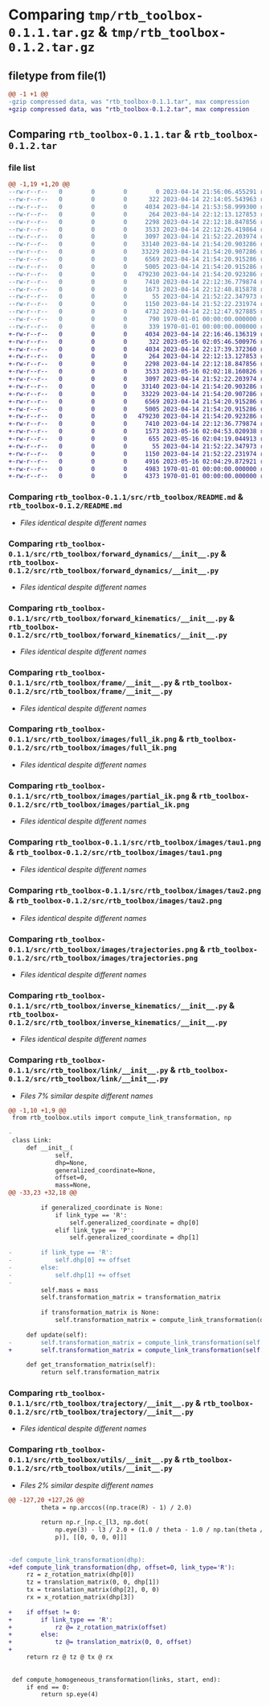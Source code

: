 # Comparing `tmp/rtb_toolbox-0.1.1.tar.gz` & `tmp/rtb_toolbox-0.1.2.tar.gz`

## filetype from file(1)

```diff
@@ -1 +1 @@
-gzip compressed data, was "rtb_toolbox-0.1.1.tar", max compression
+gzip compressed data, was "rtb_toolbox-0.1.2.tar", max compression
```

## Comparing `rtb_toolbox-0.1.1.tar` & `rtb_toolbox-0.1.2.tar`

### file list

```diff
@@ -1,19 +1,20 @@
--rw-r--r--   0        0        0        0 2023-04-14 21:56:06.455291 rtb_toolbox-0.1.1/README.md
--rw-r--r--   0        0        0      322 2023-04-14 22:14:05.543963 rtb_toolbox-0.1.1/pyproject.toml
--rw-r--r--   0        0        0     4034 2023-04-14 21:53:58.999300 rtb_toolbox-0.1.1/src/rtb_toolbox/README.md
--rw-r--r--   0        0        0      264 2023-04-14 22:12:13.127853 rtb_toolbox-0.1.1/src/rtb_toolbox/__init__.py
--rw-r--r--   0        0        0     2298 2023-04-14 22:12:18.847856 rtb_toolbox-0.1.1/src/rtb_toolbox/forward_dynamics/__init__.py
--rw-r--r--   0        0        0     3533 2023-04-14 22:12:26.419864 rtb_toolbox-0.1.1/src/rtb_toolbox/forward_kinematics/__init__.py
--rw-r--r--   0        0        0     3097 2023-04-14 21:52:22.203974 rtb_toolbox-0.1.1/src/rtb_toolbox/frame/__init__.py
--rw-r--r--   0        0        0    33140 2023-04-14 21:54:20.903286 rtb_toolbox-0.1.1/src/rtb_toolbox/images/full_ik.png
--rw-r--r--   0        0        0    33229 2023-04-14 21:54:20.907286 rtb_toolbox-0.1.1/src/rtb_toolbox/images/partial_ik.png
--rw-r--r--   0        0        0     6569 2023-04-14 21:54:20.915286 rtb_toolbox-0.1.1/src/rtb_toolbox/images/tau1.png
--rw-r--r--   0        0        0     5005 2023-04-14 21:54:20.915286 rtb_toolbox-0.1.1/src/rtb_toolbox/images/tau2.png
--rw-r--r--   0        0        0   479230 2023-04-14 21:54:20.923286 rtb_toolbox-0.1.1/src/rtb_toolbox/images/trajectories.png
--rw-r--r--   0        0        0     7410 2023-04-14 22:12:36.779874 rtb_toolbox-0.1.1/src/rtb_toolbox/inverse_kinematics/__init__.py
--rw-r--r--   0        0        0     1673 2023-04-14 22:12:40.815878 rtb_toolbox-0.1.1/src/rtb_toolbox/link/__init__.py
--rw-r--r--   0        0        0       55 2023-04-14 21:52:22.347973 rtb_toolbox-0.1.1/src/rtb_toolbox/symbols.py
--rw-r--r--   0        0        0     1150 2023-04-14 21:52:22.231974 rtb_toolbox-0.1.1/src/rtb_toolbox/trajectory/__init__.py
--rw-r--r--   0        0        0     4732 2023-04-14 22:12:47.927885 rtb_toolbox-0.1.1/src/rtb_toolbox/utils/__init__.py
--rw-r--r--   0        0        0      790 1970-01-01 00:00:00.000000 rtb_toolbox-0.1.1/setup.py
--rw-r--r--   0        0        0      339 1970-01-01 00:00:00.000000 rtb_toolbox-0.1.1/PKG-INFO
+-rw-r--r--   0        0        0     4034 2023-04-14 22:16:46.136319 rtb_toolbox-0.1.2/README.md
+-rw-r--r--   0        0        0      322 2023-05-16 02:05:46.500976 rtb_toolbox-0.1.2/pyproject.toml
+-rw-r--r--   0        0        0     4034 2023-04-14 22:17:39.372360 rtb_toolbox-0.1.2/src/rtb_toolbox/README.md
+-rw-r--r--   0        0        0      264 2023-04-14 22:12:13.127853 rtb_toolbox-0.1.2/src/rtb_toolbox/__init__.py
+-rw-r--r--   0        0        0     2298 2023-04-14 22:12:18.847856 rtb_toolbox-0.1.2/src/rtb_toolbox/forward_dynamics/__init__.py
+-rw-r--r--   0        0        0     3533 2023-05-16 02:02:18.160826 rtb_toolbox-0.1.2/src/rtb_toolbox/forward_kinematics/__init__.py
+-rw-r--r--   0        0        0     3097 2023-04-14 21:52:22.203974 rtb_toolbox-0.1.2/src/rtb_toolbox/frame/__init__.py
+-rw-r--r--   0        0        0    33140 2023-04-14 21:54:20.903286 rtb_toolbox-0.1.2/src/rtb_toolbox/images/full_ik.png
+-rw-r--r--   0        0        0    33229 2023-04-14 21:54:20.907286 rtb_toolbox-0.1.2/src/rtb_toolbox/images/partial_ik.png
+-rw-r--r--   0        0        0     6569 2023-04-14 21:54:20.915286 rtb_toolbox-0.1.2/src/rtb_toolbox/images/tau1.png
+-rw-r--r--   0        0        0     5005 2023-04-14 21:54:20.915286 rtb_toolbox-0.1.2/src/rtb_toolbox/images/tau2.png
+-rw-r--r--   0        0        0   479230 2023-04-14 21:54:20.923286 rtb_toolbox-0.1.2/src/rtb_toolbox/images/trajectories.png
+-rw-r--r--   0        0        0     7410 2023-04-14 22:12:36.779874 rtb_toolbox-0.1.2/src/rtb_toolbox/inverse_kinematics/__init__.py
+-rw-r--r--   0        0        0     1573 2023-05-16 02:04:53.020938 rtb_toolbox-0.1.2/src/rtb_toolbox/link/__init__.py
+-rw-r--r--   0        0        0      655 2023-05-16 02:04:19.044913 rtb_toolbox-0.1.2/src/rtb_toolbox/robots/puma260.py
+-rw-r--r--   0        0        0       55 2023-04-14 21:52:22.347973 rtb_toolbox-0.1.2/src/rtb_toolbox/symbols.py
+-rw-r--r--   0        0        0     1150 2023-04-14 21:52:22.231974 rtb_toolbox-0.1.2/src/rtb_toolbox/trajectory/__init__.py
+-rw-r--r--   0        0        0     4916 2023-05-16 02:04:29.872921 rtb_toolbox-0.1.2/src/rtb_toolbox/utils/__init__.py
+-rw-r--r--   0        0        0     4983 1970-01-01 00:00:00.000000 rtb_toolbox-0.1.2/setup.py
+-rw-r--r--   0        0        0     4373 1970-01-01 00:00:00.000000 rtb_toolbox-0.1.2/PKG-INFO
```

### Comparing `rtb_toolbox-0.1.1/src/rtb_toolbox/README.md` & `rtb_toolbox-0.1.2/README.md`

 * *Files identical despite different names*

### Comparing `rtb_toolbox-0.1.1/src/rtb_toolbox/forward_dynamics/__init__.py` & `rtb_toolbox-0.1.2/src/rtb_toolbox/forward_dynamics/__init__.py`

 * *Files identical despite different names*

### Comparing `rtb_toolbox-0.1.1/src/rtb_toolbox/forward_kinematics/__init__.py` & `rtb_toolbox-0.1.2/src/rtb_toolbox/forward_kinematics/__init__.py`

 * *Files identical despite different names*

### Comparing `rtb_toolbox-0.1.1/src/rtb_toolbox/frame/__init__.py` & `rtb_toolbox-0.1.2/src/rtb_toolbox/frame/__init__.py`

 * *Files identical despite different names*

### Comparing `rtb_toolbox-0.1.1/src/rtb_toolbox/images/full_ik.png` & `rtb_toolbox-0.1.2/src/rtb_toolbox/images/full_ik.png`

 * *Files identical despite different names*

### Comparing `rtb_toolbox-0.1.1/src/rtb_toolbox/images/partial_ik.png` & `rtb_toolbox-0.1.2/src/rtb_toolbox/images/partial_ik.png`

 * *Files identical despite different names*

### Comparing `rtb_toolbox-0.1.1/src/rtb_toolbox/images/tau1.png` & `rtb_toolbox-0.1.2/src/rtb_toolbox/images/tau1.png`

 * *Files identical despite different names*

### Comparing `rtb_toolbox-0.1.1/src/rtb_toolbox/images/tau2.png` & `rtb_toolbox-0.1.2/src/rtb_toolbox/images/tau2.png`

 * *Files identical despite different names*

### Comparing `rtb_toolbox-0.1.1/src/rtb_toolbox/images/trajectories.png` & `rtb_toolbox-0.1.2/src/rtb_toolbox/images/trajectories.png`

 * *Files identical despite different names*

### Comparing `rtb_toolbox-0.1.1/src/rtb_toolbox/inverse_kinematics/__init__.py` & `rtb_toolbox-0.1.2/src/rtb_toolbox/inverse_kinematics/__init__.py`

 * *Files identical despite different names*

### Comparing `rtb_toolbox-0.1.1/src/rtb_toolbox/link/__init__.py` & `rtb_toolbox-0.1.2/src/rtb_toolbox/link/__init__.py`

 * *Files 7% similar despite different names*

```diff
@@ -1,10 +1,9 @@
 from rtb_toolbox.utils import compute_link_transformation, np
 
-
 class Link:
     def __init__(
             self,
             dhp=None,
             generalized_coordinate=None,
             offset=0,
             mass=None,
@@ -33,23 +32,18 @@
 
         if generalized_coordinate is None:
             if link_type == 'R':
                 self.generalized_coordinate = dhp[0]
             elif link_type == 'P':
                 self.generalized_coordinate = dhp[1]
 
-        if link_type == 'R':
-            self.dhp[0] += offset
-        else:
-            self.dhp[1] += offset
-
         self.mass = mass
         self.transformation_matrix = transformation_matrix
 
         if transformation_matrix is None:
             self.transformation_matrix = compute_link_transformation(dhp)
 
     def update(self):
-        self.transformation_matrix = compute_link_transformation(self.dhp)
+        self.transformation_matrix = compute_link_transformation(self.dhp, self.offset)
 
     def get_transformation_matrix(self):
         return self.transformation_matrix
```

### Comparing `rtb_toolbox-0.1.1/src/rtb_toolbox/trajectory/__init__.py` & `rtb_toolbox-0.1.2/src/rtb_toolbox/trajectory/__init__.py`

 * *Files identical despite different names*

### Comparing `rtb_toolbox-0.1.1/src/rtb_toolbox/utils/__init__.py` & `rtb_toolbox-0.1.2/src/rtb_toolbox/utils/__init__.py`

 * *Files 2% similar despite different names*

```diff
@@ -127,20 +127,26 @@
         theta = np.arccos((np.trace(R) - 1) / 2.0)
 
         return np.r_[np.c_[l3, np.dot(
             np.eye(3) - l3 / 2.0 + (1.0 / theta - 1.0 / np.tan(theta / 2.0) / 2) * np.dot(l3, l3) / theta,
             p)], [[0, 0, 0, 0]]]
 
 
-def compute_link_transformation(dhp):
+def compute_link_transformation(dhp, offset=0, link_type='R'):
     rz = z_rotation_matrix(dhp[0])
     tz = translation_matrix(0, 0, dhp[1])
     tx = translation_matrix(dhp[2], 0, 0)
     rx = x_rotation_matrix(dhp[3])
 
+    if offset != 0:
+        if link_type == 'R':
+            rz @= z_rotation_matrix(offset)
+        else:
+            tz @= translation_matrix(0, 0, offset)
+
     return rz @ tz @ tx @ rx
 
 
 def compute_homogeneous_transformation(links, start, end):
     if end == 0:
         return sp.eye(4)
```

